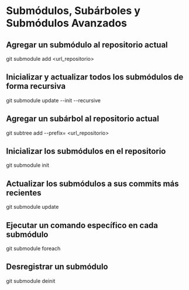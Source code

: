 # Submódulos, Subárboles y Submódulos Avanzados

## Agregar un submódulo al repositorio actual
git submodule add <url_repositorio> <ruta>
## Inicializar y actualizar todos los submódulos de forma recursiva
git submodule update --init --recursive
## Agregar un subárbol al repositorio actual
git subtree add --prefix=<ruta> <url_repositorio>
## Inicializar los submódulos en el repositorio
git submodule init
## Actualizar los submódulos a sus commits más recientes
git submodule update
## Ejecutar un comando específico en cada submódulo
git submodule foreach <comando>
## Desregistrar un submódulo
git submodule deinit <ruta>
